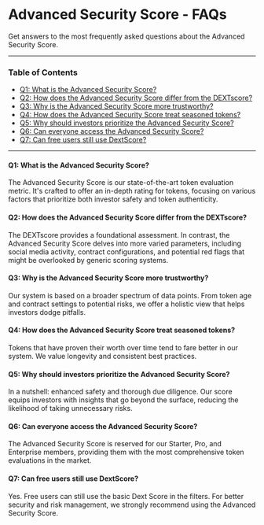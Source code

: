 # Advanced Security Score - FAQs

Get answers to the most frequently asked questions about the Advanced Security Score.

---

### Table of Contents

- [Q1: What is the Advanced Security Score?](#q1-what-is-the-advanced-security-score)
- [Q2: How does the Advanced Security Score differ from the DEXTscore?](#q2-how-does-the-advanced-security-score-differ-from-the-dextscore)
- [Q3: Why is the Advanced Security Score more trustworthy?](#q3-why-is-the-advanced-security-score-more-trustworthy)
- [Q4: How does the Advanced Security Score treat seasoned tokens?](#q4-how-does-the-advanced-security-score-treat-seasoned-tokens)
- [Q5: Why should investors prioritize the Advanced Security Score?](#q5-why-should-investors-prioritize-the-advanced-security-score)
- [Q6: Can everyone access the Advanced Security Score?](#q6-can-everyone-access-the-advanced-security-score)
- [Q7: Can free users still use DextScore?](#q7-can-free-users-still-use-dextscore)

---

#### Q1: What is the Advanced Security Score?
The Advanced Security Score is our state-of-the-art token evaluation metric. It's crafted to offer an in-depth rating for tokens, focusing on various factors that prioritize both investor safety and token authenticity.

#### Q2: How does the Advanced Security Score differ from the DEXTscore?
The DEXTscore provides a foundational assessment. In contrast, the Advanced Security Score delves into more varied parameters, including social media activity, contract configurations, and potential red flags that might be overlooked by generic scoring systems.

#### Q3: Why is the Advanced Security Score more trustworthy?
Our system is based on a broader spectrum of data points. From token age and contract settings to potential risks, we offer a holistic view that helps investors dodge pitfalls.

#### Q4: How does the Advanced Security Score treat seasoned tokens?
Tokens that have proven their worth over time tend to fare better in our system. We value longevity and consistent best practices.

#### Q5: Why should investors prioritize the Advanced Security Score?
In a nutshell: enhanced safety and thorough due diligence. Our score equips investors with insights that go beyond the surface, reducing the likelihood of taking unnecessary risks.

#### Q6: Can everyone access the Advanced Security Score?
The Advanced Security Score is reserved for our Starter, Pro, and Enterprise members, providing them with the most comprehensive token evaluations in the market.

#### Q7: Can free users still use DextScore?
Yes. Free users can still use the basic Dext Score in the filters. For better security and risk management, we strongly recommend using the Advanced Security Score.

